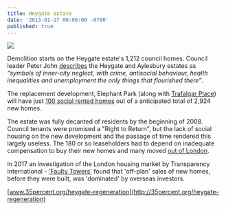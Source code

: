 ```yaml
---
title: Heygate estate
date: '2013-01-27 00:00:00 -0700'
published: true
---
```

![](https://www.towerblock.eca.ed.ac.uk/sites/default/files/L40-01.jpg)
 
Demolition starts on the Heygate estate's 1,212 council homes. Council leader Peter John [describes](https://web.archive.org/web/20160503113339/http://progressonline.org.uk/2016/01/14/camerons-has-much-to-learn-on-housing/) the Heygate and Aylesbury estates as _“symbols of inner-city neglect, with crime, antisocial behaviour, health inequalities and unemployment the only things that flourished there”_.

The replacement development, Elephant Park (along with [Trafalgar Place](http://planbuild.southwark.gov.uk/documents/?GetDocument=%7b%7b%7b!DcDunvLF2MOAcCag9FShbg%3d%3d!%7d%7d%7d)) will have just [100 social rented homes](http://35percent.org/2019-08-05-elephant-park-final-phase-affordable-housing/) out of a anticipated total of 2,924 new homes. 

The estate was fully decanted of residents by the beginning of 2008. Council tenants were promised a "Right to Return", but the lack of social housing on the new development and the passage of time rendered this largely useless.  The 180 or so leaseholders had to depend on inadequate compensation to buy their new homes and many moved [out of London](http://35percent.org/2013-06-08-the-heygate-diaspora/).

In 2017 an investigation of the London housing market by Transparency International - ['Faulty Towers'](https://www.transparency.org.uk/publications/faulty-towers-understanding-the-impact-of-overseas-corruption-on-the-london-property-market/) found that 'off-plan' sales of new homes, before they were built, was 'dominated' by overseas investors. 

[www.35percent.org/heygate-regeneration](http://35percent.org/heygate-regeneration)
